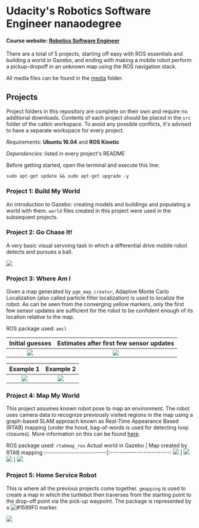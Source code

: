 # Udacity's Robotics Software Engineer nanaodegree
#### Course website: [Robotics Software Engineer](www.udacity.com/course/robotics-software-engineer--nd209)

There are a total of 5 projects, starting off easy with ROS essentials and building a world in Gazebo, and 
ending with making a mobile robot perform a pickup-dropoff in an unknown map using the ROS navigation stack.

All media files can be found in the [media](https://github.com/abhishek47kashyap/udacity-robotics-software-engineer/tree/master/media) folder.

## Projects
Project folders in this repository are complete on their own and require no additional downloads.
Contents of each project should be placed in the ```src``` folder of the catkin workspace. To avoid any possible conflicts,
it's advised to have a separate workspace for every project.

_Requirements_: **Ubuntu 16.04** and **ROS Kinetic**

_Dependencies_: listed in every project's README

Before getting started, open the terminal and execute this line:
```
sudo apt-get update && sudo apt-get upgrade -y
```

### Project 1: Build My World
An introduction to Gazebo: creating models and buildings and populating a world with them. ```world``` files created in this project were used in the subsequent projects.

### Project 2: Go Chase It!
A very basic visual servoing task in which a differential drive mobile robot detects and pursues a ball.

![](media/Project2%20media/ball_chaser.gif)

### Project 3: Where Am I
Given a map generated by ```pgm_map_creator```, Adaptive Monte Carlo Localization (also called particle filter localization) is used to localize the robot. As can be seen from the converging yellow markers, only the first few sensor updates are sufficient for the robot to be confident enough of its location relative to the map. 

ROS package used: ```amcl```

Initial guesses             |  Estimates after first few sensor updates
:-------------------------:|:-------------------------:
![](media/Project3%20media/starting_point.png)  |  ![](media/Project3%20media/final_localization.png)

Example 1             |  Example 2
:-------------------------:|:-------------------------:
![](media/Project3%20media/localization1.gif)  |  ![](media/Project3%20media/localization2.gif)

### Project 4: Map My World
This project assumes known robot pose to map an environment. The robot uses camera data to recognize previously visited regions in the map using a graph-based SLAM approach known as Real-Time Appearance Based (RTAB) mapping (under the hood, bag-of-words is used for detecting loop closures). More information on this can be found [here](http://introlab.github.io/rtabmap/). 

ROS package used: ```rtabmap_ros```
Actual world in Gazebo             |  Map created by RTAB mapping
:-------------------------:|:-------------------------:
![](media/Project4%20media/Lworld.png)  |  ![](media/Project4%20media/Lshaped_world.png)
![](media/Project4%20media/small_warehouse_gazebo.png)  |  ![](media/Project4%20media/small_warehouse_world.png)

### Project 5: Home Service Robot
This is where all the previous projects come together. ```gmapping``` is used to create a map in which the turtlebot then traverses from the starting point to the drop-off point via the pick-up waypoint. The package is represented by a 
![#1589F0](https://via.placeholder.com/15/1589F0/000000?text=+) marker.

![](media/Project5%20media/homeServiceRobot.gif)
